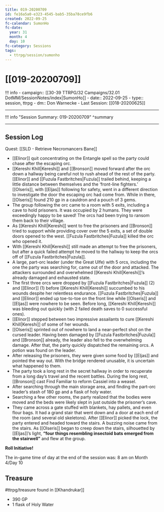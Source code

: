 ```yaml
---
title: 019-20200709
id: fe16a5a0-e323-4545-bab5-35ba78ce9fb6
created: 2022-09-25
fc-calendar: SumonHo
fc-date:
  year: 31
  month: 4
  day: 10
fc-category: Sessions
tags:
  - ttrpg/session/sumonho
---
```


# [[019-20200709]]

!!! info
    - campaign:: [[30-39 TTRPG/32 Campaigns/32.01 DotMM/SessionNotes/index|SumonHo]]
    - date:: 2022-09-25
    - type:: session, ttrpg
    - dm:: Don Warnecke
    - Last Session: [[018-20200625]]


---

!!! info "Session Summary: 019-20200709"
    ^summary

---

## Session Log


Quest: [[SLD - Retrieve Necromancers Bane]]

- [[Elinor]] quit concentrating on the Entangle spell so the party could chase after the escaping orc.
- [[Kereshi Khill|Kereshi]] and [[Bronson]] moved forward after the orc down a hallway being careful not to rush ahead of the rest of the party. [[Elinor]] and [[Fuzula Fastbritches|Fuzula]] trailed behind, keeping a little distance between themselves and the ‘front-line fighters.’ [[Olseris]], with [[Eljas]] following for safety, went in a different direction to investigate the door the escaping orc had come from. While in there, [[Olseris]] found 210 gp in a cauldron and a pouch of 3 gems.   
- The group following the orc came to a room with 5 exits, including a cave to hold prisoners. It was occupied by 2 humans. They were exceedingly happy to be saved! The orcs had been trying to ransom them back to their village.
- As [[Kereshi Khill|Kereshi]] went to free the prisoners and [[Bronson]] tried to support while providing cover over the 5 exits, a set of double doors opened to the west. [[Fuzula Fastbritches|Fuzula]] killed the orc who opened it.  
- With [[Kereshi Khill|Kereshi]] still made an attempt to free the prisoners, but after a quick failed attempt he moved to the hallway to keep the orcs off of [[Fuzula Fastbritches|Fuzula]].
- A large, part-orc leader (under the Great Ulfe) with 5 orcs, including the one the party was searching for, came out of the door and attacked. The attackers surrounded and overwhelmed [[Kereshi Khill|Kereshi]]’s already damaged and exhausted state. 
- The first three orcs were dropped by [[Fuzula Fastbritches|Fuzula]] (2) and [[Elinor]] (1) before [[Kereshi Khill|Kereshi]] succumbed to his wounds despite her relentless endurance. [[Fuzula Fastbritches|Fuzula]] and [[Elinor]] ended up toe-to-toe on the front line while [[Olseris]] and [[Eljas]] were nowhere to be seen. Before long, [[Kereshi Khill|Kereshi]] was bleeding out quickly (with 2 failed death saves to 0 successful ones).
- [[Elinor]] stepped between two impressive assailants to cure [[Kereshi Khill|Kereshi]] of some of her wounds.
- [[Olseris]] sprinted out of nowhere to land a near-perfect shot on the cursed leader. Having been damaged by [[Fuzula Fastbritches|Fuzula]] and [[Bronson]] already, the leader also fell to the overwhelming damage. After that, the party quickly dispatched the remaining orcs. A potion was found on the leader.
- After releasing the prisoners, they were given some food by [[Eljas]] and pointed the way out. With the bridge rendered unusable, it is uncertain what happened to them.
- The party took a long rest in the secret hallway in order to recuperate from a long day’s travel and the recent battles. During the long rest, [[Bronson]] cast Find Familiar to reform Cassiel into a weasel.
- After searching through the main storage area, and finding the part-orc leader’s stash of 180 gp and a flask of holy water.
- Searching a few other rooms, the party realized that the bodies were moved and the beds were likely slept in just outside the prisoner’s cave.
- They came across a gate stuffed with blankets, hay pallets, and even flour bags. It had a grand stair that went down and a door at each end of the room (and several old skeletons). After [[Elinor]] picked the lock, the party entered and headed toward the stairs. A buzzing noise came from the stairs. As [[Olseris]] began to creep down the stairs, silhouetted by [[Eljas]]’s light, **“four things resembling insectoid bats emerged from the stairwell”** and flew at the group.

**Roll Initiative!**

The in-game time of day at the end of the session was: 8 am on Month 4/Day 10

## Treasure

#ttrpg/treasure  found in [[Khandrukar]]

- 390 GP
- 1 flask of Holy Water
